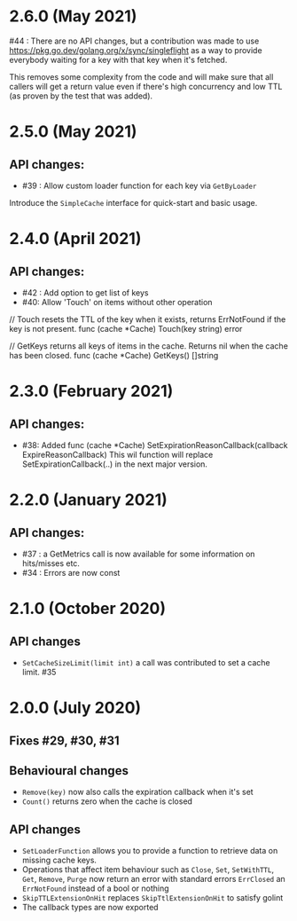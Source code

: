 # 2.6.0 (May 2021)

#44 : There are no API changes, but a contribution was made to use https://pkg.go.dev/golang.org/x/sync/singleflight as a way to provide everybody waiting for a key with that key when it's fetched. 

This removes some complexity from the code and will make sure that all callers will get a return value even if there's high concurrency and low TTL (as proven by the test that was added).

# 2.5.0 (May 2021)

## API changes:

* #39 : Allow custom loader function for each key via `GetByLoader`

Introduce the `SimpleCache` interface for quick-start and basic usage.

# 2.4.0 (April 2021)

## API changes:

* #42 : Add option to get list of keys
* #40: Allow 'Touch' on items without other operation

// Touch resets the TTL of the key when it exists, returns ErrNotFound if the key is not present.
func (cache *Cache) Touch(key string) error 

// GetKeys returns all keys of items in the cache. Returns nil when the cache has been closed.
func (cache *Cache) GetKeys() []string 

# 2.3.0 (February 2021)

## API changes:

* #38: Added func (cache *Cache) SetExpirationReasonCallback(callback ExpireReasonCallback) This wil function will replace SetExpirationCallback(..) in the next major version.

# 2.2.0 (January 2021)

## API changes:

* #37 : a GetMetrics call is now available for some information on hits/misses etc.
*  #34 : Errors are now const

# 2.1.0 (October 2020)

## API changes

* `SetCacheSizeLimit(limit int)` a call  was contributed to set a cache limit. #35

# 2.0.0 (July 2020)

## Fixes #29, #30, #31

## Behavioural changes

* `Remove(key)` now also calls the expiration callback when it's set
* `Count()` returns zero when the cache is closed

## API changes

* `SetLoaderFunction` allows you to provide a function to retrieve data on missing cache keys.
* Operations that affect item behaviour such as `Close`, `Set`, `SetWithTTL`, `Get`, `Remove`, `Purge` now return an error with standard errors `ErrClosed` an `ErrNotFound` instead of a bool or nothing
* `SkipTTLExtensionOnHit` replaces `SkipTtlExtensionOnHit` to satisfy golint
* The callback types are now exported
